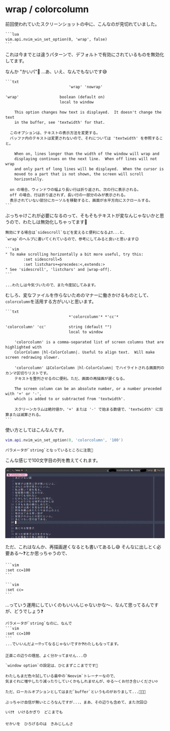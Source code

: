 # wrap / colorcolumn

前回使われていたスクリーンショットの中に、こんなのが見切れていました。

~~~admonish example title="options.lua"
```lua
vim.api.nvim_win_set_option(0, 'wrap', false)
```
~~~

これは今までとは違うパターンで、デフォルトで有効にされているものを無効化してます。

なんか "かいパ"🙊 ...あ、いえ、なんでもないです😅

~~~admonish info title=":h wrap"
```txt
    					    'wrap' 'nowrap'

'wrap'                  boolean (default on)
                        local to window

	This option changes how text is displayed.  It doesn't change the text
	in the buffer, see 'textwidth' for that.

  このオプションは、テキストの表示方法を変更する。
  バッファ内のテキストは変更されないので、それについては 'textwidth' を参照すること。

	When on, lines longer than the width of the window will wrap and
	displaying continues on the next line.  When off lines will not wrap
	and only part of long lines will be displayed.  When the cursor is
	moved to a part that is not shown, the screen will scroll
	horizontally.

  on の場合、ウィンドウの幅より長い行は折り返され、次の行に表示される。
  off の場合、行は折り返されず、長い行の一部分のみが表示される。
  表示されていない部分にカーソルを移動すると、画面が水平方向にスクロールする。
```
~~~

ぶっちゃけこれが必要になるのって、そもそもテキストが変なんじゃないかと思うので、わたしは無効化しちゃってます🙈

~~~admonish note
無効にする場合は`sidescroll`などを変えると便利になるよ❗...と、
`wrap`のヘルプに書いてくれているので、参考にしてみると良いと思います😉

```vim
" To make scrolling horizontally a bit more useful, try this:
		:set sidescroll=5
		:set listchars+=precedes:<,extends:>
" See 'sidescroll', 'listchars' and |wrap-off|.
```

...わたしは今気づいたので、また今度試してみます。
~~~

むしろ、変なファイルを作らないためのマナーに働きかけるものとして、`colorcolumn`を活用する方がいいと思います。

~~~admonish info title=":h colorcolumn"
```txt
						    *'colorcolumn'* *'cc'*

'colorcolumn' 'cc'          string (default "")
                            local to window

    'colorcolumn' is a comma-separated list of screen columns that are highlighted with
    ColorColumn |hl-ColorColumn|. Useful to align text.  Will make screen redrawing slower.

    'colorcolumn' はColorColumn |hl-ColorColumn| でハイライトされる画面列のカンマ区切りリストです。
    テキストを整列させるのに便利。ただ、画面の再描画が遅くなる。

    The screen column can be an absolute number, or a number preceded with '+' or '-',
    which is added to or subtracted from 'textwidth'.

    スクリーンカラムは絶対値か、'+' または '-' で始まる数値で、'textwidth' に加算または減算される。
```
~~~

使い方としてはこんなんです。

```lua
vim.api.nvim_win_set_option(0, 'colorcolumn', '100')
```

~~~admonish warning
パラメータが`string`となっているところに注意🤫
~~~

こんな感じで100文字目の列を教えてくれます。

![colorcolumn](img/colorcolumn.webp)

ただ、これはなんか、再描画遅くなるとも書いてあるし😅 そんなに出しとく必要ある〜❓とか思っちゃうので、
~~~admonish quote title="有効化(100文字目にハイライト)"
```vim
:set cc=100
```
~~~

~~~admonish quote title="無効化"
```vim
:set cc=
```
~~~

...っていう運用にしていくのもいいんじゃないかな〜、なんて思ってるんですが、どうでしょう❓

~~~admonish note
パラメータが`string`なのに、なんで
```vim
:set cc=100
```
...でいいんだよー⁉️ってなるじゃないですか❓わたしもなってます。

正直この辺りの理屈、よく分かってません...😓
~~~

```admonish success
`window option`の設定は、ひとまずここまでです🤗

わたしもまだ色々試している最中の`Neovim`トレーナーなので、
気まぐれに増やしたり減ったりしていくかもしれませんが、ゆる〜くお付き合いください☺️

ただ、ローカルオプションとしてはまだ`buffer`というものがおりまして...🐃🐃🐃

ぶっちゃけ自信が無いところなんですが...、まあ、その辺りも含めて、また次回😉
```

```admonish success title=""
いけ❗　いけるかぎり　どこまでも

せかいを　ひろげるのは　きみじしんさ
```
